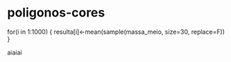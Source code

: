 # poligonos-cores

for(i in 1:1000)
 {
  resulta[i]<-mean(sample(massa_meio,  size=30, replace=F))
 }
 
 
 aiaiai

